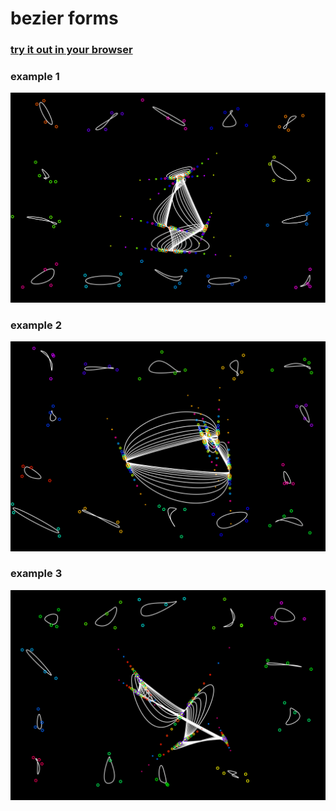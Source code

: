 # bezier forms

### [try it out in your browser](https://niezuhaus.de/p/algorithmic_drawing/bezier_forms)

### example 1
![result1](example1.svg)
### example 2
![result1](example2.svg)
### example 3
![result1](example3.svg)
